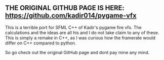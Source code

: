 ## THE ORIGINAL GITHUB PAGE IS HERE: https://github.com/kadir014/pygame-vfx ##

This is a terrible port for SFML C++ of Kadir's pygame fire vfx.
The calculations and the ideas are all his and I do not take claim to any of these. This is simply a remake in C++, 
as I was curious how the framerate would differ on C++ compared to python.

So go check out the original GitHub page and dont pay mine any mind.
